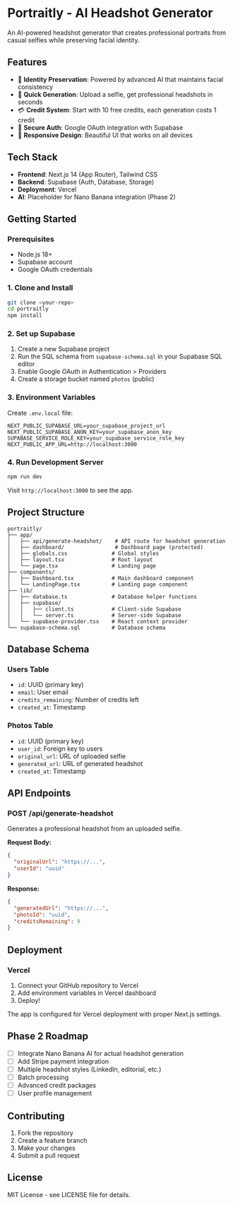 # Portraitly - AI Headshot Generator

An AI-powered headshot generator that creates professional portraits from casual selfies while preserving facial identity.

## Features

- 🎯 **Identity Preservation**: Powered by advanced AI that maintains facial consistency
- 🚀 **Quick Generation**: Upload a selfie, get professional headshots in seconds
- 💳 **Credit System**: Start with 10 free credits, each generation costs 1 credit
- 🔐 **Secure Auth**: Google OAuth integration with Supabase
- 📱 **Responsive Design**: Beautiful UI that works on all devices

## Tech Stack

- **Frontend**: Next.js 14 (App Router), Tailwind CSS
- **Backend**: Supabase (Auth, Database, Storage)
- **Deployment**: Vercel
- **AI**: Placeholder for Nano Banana integration (Phase 2)

## Getting Started

### Prerequisites

- Node.js 18+ 
- Supabase account
- Google OAuth credentials

### 1. Clone and Install

```bash
git clone <your-repo>
cd portraitly
npm install
```

### 2. Set up Supabase

1. Create a new Supabase project
2. Run the SQL schema from `supabase-schema.sql` in your Supabase SQL editor
3. Enable Google OAuth in Authentication > Providers
4. Create a storage bucket named `photos` (public)

### 3. Environment Variables

Create `.env.local` file:

```env
NEXT_PUBLIC_SUPABASE_URL=your_supabase_project_url
NEXT_PUBLIC_SUPABASE_ANON_KEY=your_supabase_anon_key
SUPABASE_SERVICE_ROLE_KEY=your_supabase_service_role_key
NEXT_PUBLIC_APP_URL=http://localhost:3000
```

### 4. Run Development Server

```bash
npm run dev
```

Visit `http://localhost:3000` to see the app.

## Project Structure

```
portraitly/
├── app/
│   ├── api/generate-headshot/    # API route for headshot generation
│   ├── dashboard/                # Dashboard page (protected)
│   ├── globals.css              # Global styles
│   ├── layout.tsx               # Root layout
│   └── page.tsx                 # Landing page
├── components/
│   ├── Dashboard.tsx            # Main dashboard component
│   └── LandingPage.tsx          # Landing page component
├── lib/
│   ├── database.ts              # Database helper functions
│   ├── supabase/
│   │   ├── client.ts            # Client-side Supabase
│   │   └── server.ts            # Server-side Supabase
│   └── supabase-provider.tsx    # React context provider
└── supabase-schema.sql          # Database schema
```

## Database Schema

### Users Table
- `id`: UUID (primary key)
- `email`: User email
- `credits_remaining`: Number of credits left
- `created_at`: Timestamp

### Photos Table
- `id`: UUID (primary key)
- `user_id`: Foreign key to users
- `original_url`: URL of uploaded selfie
- `generated_url`: URL of generated headshot
- `created_at`: Timestamp

## API Endpoints

### POST /api/generate-headshot

Generates a professional headshot from an uploaded selfie.

**Request Body:**
```json
{
  "originalUrl": "https://...",
  "userId": "uuid"
}
```

**Response:**
```json
{
  "generatedUrl": "https://...",
  "photoId": "uuid",
  "creditsRemaining": 9
}
```

## Deployment

### Vercel

1. Connect your GitHub repository to Vercel
2. Add environment variables in Vercel dashboard
3. Deploy!

The app is configured for Vercel deployment with proper Next.js settings.

## Phase 2 Roadmap

- [ ] Integrate Nano Banana AI for actual headshot generation
- [ ] Add Stripe payment integration
- [ ] Multiple headshot styles (LinkedIn, editorial, etc.)
- [ ] Batch processing
- [ ] Advanced credit packages
- [ ] User profile management

## Contributing

1. Fork the repository
2. Create a feature branch
3. Make your changes
4. Submit a pull request

## License

MIT License - see LICENSE file for details.
